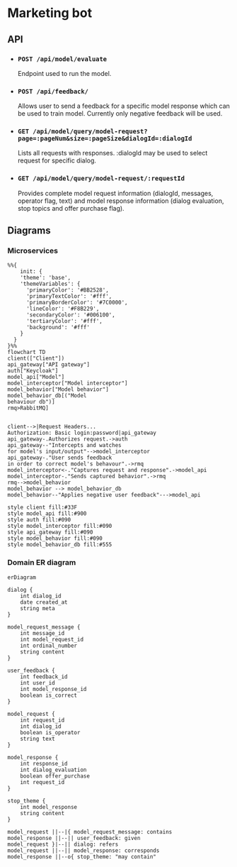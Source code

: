 # Marketing bot

## API
* ### `POST /api/model/evaluate`
    Endpoint used to run the model.
* ### `POST /api/feedback/`
    Allows user to send a feedback for a specific model response which can be used to train model. 
    Currently only negative feedback will be used. 
* ### `GET /api/model/query/model-request?page=:pageNum&size=:pageSize&dialogId=:dialogId`
    Lists all requests with responses. :dialogId may be used to select request for specific dialog.
* ### `GET /api/model/query/model-request/:requestId`
    Provides complete model request information (dialogId, messages, operator flag, text) and model response information (dialog evaluation, stop topics and offer purchase flag).

## Diagrams

### Microservices

```mermaid
%%{
    init: {
    'theme': 'base',
    'themeVariables': {
      'primaryColor': '#BB2528',
      'primaryTextColor': '#fff',
      'primaryBorderColor': '#7C0000',
      'lineColor': '#F8B229',
      'secondaryColor': '#006100',
      'tertiaryColor': '#fff',
      'background': '#fff'
    }
  }
}%%
flowchart TD
client(["Client"])
api_gateway["API gateway"]
auth["Keycloak"]
model_api["Model"]
model_interceptor["Model interceptor"]
model_behavior["Model behavior"]
model_behavior_db[("Model 
behaviour db")]
rmq>RabbitMQ]


client-->|Request Headers...
Authorization: Basic login:password|api_gateway
api_gateway-.Authorizes request.->auth
api_gateway--"Intercepts and watches 
for model's input/output"-->model_interceptor
api_gateway-."User sends feedback
in order to correct model's behavour".->rmq
model_interceptor<-."Captures request and response".->model_api
model_interceptor-."Sends captured behavior".->rmq
rmq-->model_behavior
model_behavior --> model_behavior_db
model_behavior--"Applies negative user feedback"--->model_api

style client fill:#33F
style model_api fill:#900
style auth fill:#090
style model_interceptor fill:#090
style api_gateway fill:#090
style model_behavior fill:#090
style model_behavior_db fill:#555
```

### Domain ER diagram 

```mermaid
erDiagram

dialog {
    int dialog_id
    date created_at
    string meta
}

model_request_message {
    int message_id
    int model_request_id
    int ordinal_number
    string content
}

user_feedback {
    int feedback_id
    int user_id
    int model_response_id
    boolean is_correct
}

model_request {
    int request_id
    int dialog_id
    boolean is_operator
    string text
}

model_response {
    int response_id
    int dialog_evaluation
    boolean offer_purchase
    int request_id
}

stop_theme {
    int model_response
    string content
}

model_request ||--|{ model_request_message: contains
model_response ||--|| user_feedback: given
model_request }|--|| dialog: refers
model_request ||--|| model_response: corresponds
model_response ||--o{ stop_theme: "may contain"
```
